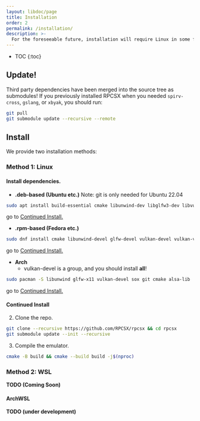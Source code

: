 ```yaml
---
layout: libdoc/page
title: Installation
order: 2
permalink: /installation/
description: >-
  For the foreseeable future, installation will require Linux in some form.
---
```


- TOC
{:toc}

## Update!
Third party dependencies have been merged into the source tree as submodules! If you previously installed RPCSX when you needed `spirv-cross`, `gslang`, or `xbyak`, you should run:
```sh
git pull
git submodule update --recursive --remote
```

## Install

We provide two installation methods:

### Method 1: Linux

#### Install dependencies.

  - **.deb-based (Ubuntu etc.)** Note: git is only needed for Ubuntu 22.04

```sh
sudo apt install build-essential cmake libunwind-dev libglfw3-dev libvulkan-dev vulkan-validationlayers-dev libsox-dev git libasound2-dev
```

go to [Continued Install.](/wiki/installation/#continued-install)

  - **.rpm-based (Fedora etc.)**

```sh
sudo dnf install cmake libunwind-devel glfw-devel vulkan-devel vulkan-validation-layers-devel gcc-c++ gcc sox-devel alsa-lib-devel
```

go to [Continued Install.](/wiki/installation/#continued-install)

  - **Arch**
    - vulkan-devel is a group, and you should install **all**!

```sh
sudo pacman -S libunwind glfw-x11 vulkan-devel sox git cmake alsa-lib
```

go to [Continued Install.](/wiki/installation/#continued-install)

#### Continued Install
2. Clone the repo.

```sh
git clone --recursive https://github.com/RPCSX/rpcsx && cd rpcsx
git submodule update --init --recursive
```

3. Compile the emulator.

```sh
cmake -B build && cmake --build build -j$(nproc)
```

### Method 2: WSL
**TODO (Coming Soon)**
#### ArchWSL
**TODO (under development)**

